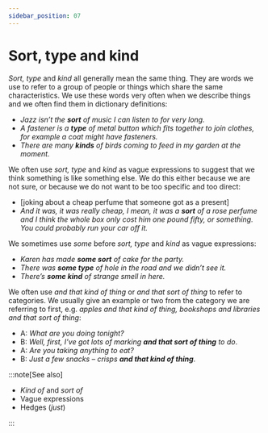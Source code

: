 ```yaml
---
sidebar_position: 07
---
```


# Sort, type and kind

*Sort, type* and *kind* all generally mean the same thing. They are words we use to refer to a group of people or things which share the same characteristics. We use these words very often when we describe things and we often find them in dictionary definitions:

- *Jazz isn’t the **sort** of music I can listen to for very long.*
- *A fastener is a **type** of metal button which fits together to join clothes, for example a coat might have fasteners.*
- *There are many **kinds** of birds coming to feed in my garden at the moment.*

We often use *sort, type* and *kind* as vague expressions to suggest that we think something is like something else. We do this either because we are not sure, or because we do not want to be too specific and too direct:

- \[joking about a cheap perfume that someone got as a present\]
- *And it was, it was really cheap, I mean, it was a **sort** of a rose perfume and I think the whole box only cost him one pound fifty, or something. You could probably run your car off it.*

We sometimes use *some* before *sort, type* and *kind* as vague expressions:

- *Karen has made **some sort** of cake for the party.*
- *There was **some type** of hole in the road and we didn’t see it.*
- *There’s **some kind** of strange smell in here.*

We often use *and that kind of thing* or *and that sort of thing* to refer to categories. We usually give an example or two from the category we are referring to first, e.g. *apples and that kind of thing, bookshops and libraries and that sort of thing*:

- A: *What are you doing tonight?*
- B: *Well, first, I’ve got lots of marking **and that sort of thing** to do*.
- A: *Are you taking anything to eat?*
- B: *Just a few snacks – crisps* ***and that kind of thing***.

:::note[See also]

- *Kind of* and *sort of*
- Vague expressions
- Hedges (*just*)

:::
